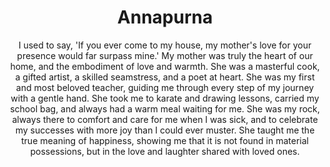 ---
title: "Annapurna"  # Add a page title.
subtitle: "I used to say, 'If you ever come to my house, my mother's love for your presence would far surpass mine.' My mother was truly the heart of our home, and the embodiment of love and warmth. She was a masterful cook, a gifted artist, a skilled seamstress, and a poet at heart. She was my first and most beloved teacher, guiding me through every step of my journey with a gentle hand. She took me to karate and drawing lessons, carried my school bag, and always had a warm meal waiting for me. She was my rock, always there to comfort and care for me when I was sick, and to celebrate my successes with more joy than I could ever muster. She taught me the true meaning of happiness, showing me that it is not found in material possessions, but in the love and laughter shared with loved ones."
summary: "Mom taught me simplicity."
---